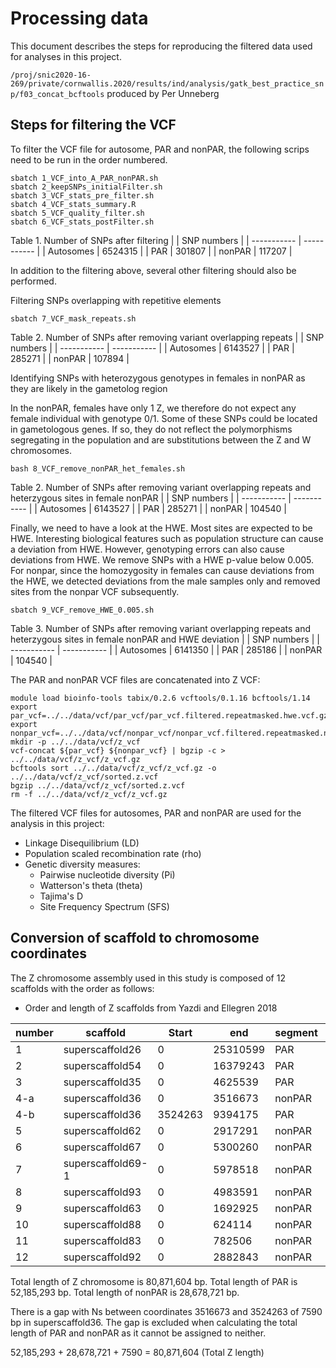 # Processing data

This document describes the steps for reproducing the filtered data used for analyses in this project.

`/proj/snic2020-16-269/private/cornwallis.2020/results/ind/analysis/gatk_best_practice_snp/f03_concat_bcftools` produced by Per Unneberg

## Steps for filtering the VCF
To filter the VCF file for autosome, PAR and nonPAR, the following scrips need to be run in the order numbered.

```
sbatch 1_VCF_into_A_PAR_nonPAR.sh
sbatch 2_keepSNPs_initialFilter.sh
sbatch 3_VCF_stats_pre_filter.sh
sbatch 4_VCF_stats_summary.R
sbatch 5_VCF_quality_filter.sh
sbatch 6_VCF_stats_postFilter.sh
```

Table 1. Number of SNPs after filtering
|   | SNP numbers |
| ----------- | ----------- |
| Autosomes | 6524315 |
| PAR | 301807 |
| nonPAR | 117207 |

In addition to the filtering above, several other filtering should also be performed. 

Filtering SNPs overlapping with repetitive elements

`sbatch 7_VCF_mask_repeats.sh`

Table 2. Number of SNPs after removing variant overlapping repeats
|   | SNP numbers |
| ----------- | ----------- |
| Autosomes | 6143527 |
| PAR | 285271 |
| nonPAR | 107894 |

Identifying SNPs with heterozygous genotypes in females in nonPAR as they are likely in the gametolog region

In the nonPAR, females have only 1 Z, we therefore do not expect any female individual with genotype 0/1. Some of these SNPs could be 
located in gametologous genes. If so, they do not reflect the polymorphisms segregating in the population and are substitutions between the
Z and W chromosomes.

`bash 8_VCF_remove_nonPAR_het_females.sh`

Table 2. Number of SNPs after removing variant overlapping repeats and heterzygous sites in female nonPAR
|   | SNP numbers |
| ----------- | ----------- |
| Autosomes | 6143527 |
| PAR | 285271 |
| nonPAR | 104540 |

Finally, we need to have a look at the HWE. Most sites are expected to be HWE. Interesting biological features
such as population structure can cause a deviation from HWE. However, genotyping errors can also cause 
deviations from HWE. We remove SNPs with a HWE p-value below 0.005. For nonpar, since the homozygosity in females
can cause deviations from the HWE, we detected deviations from the male samples only and removed sites from the nonpar
VCF subsequently.

`sbatch 9_VCF_remove_HWE_0.005.sh`

Table 3. Number of SNPs after removing variant overlapping repeats and heterzygous sites in female nonPAR and HWE deviation
|   | SNP numbers |
| ----------- | ----------- |
| Autosomes | 6141350 |
| PAR | 285186 |
| nonPAR | 104540 |

The PAR and nonPAR VCF files are concatenated into Z VCF:

```
module load bioinfo-tools tabix/0.2.6 vcftools/0.1.16 bcftools/1.14
export par_vcf=../../data/vcf/par_vcf/par_vcf.filtered.repeatmasked.hwe.vcf.gz
export nonpar_vcf=../../data/vcf/nonpar_vcf/nonpar_vcf.filtered.repeatmasked.nofemalehet.hwe.vcf.gz
mkdir -p ../../data/vcf/z_vcf
vcf-concat ${par_vcf} ${nonpar_vcf} | bgzip -c > ../../data/vcf/z_vcf/z_vcf.gz
bcftools sort ../../data/vcf/z_vcf/z_vcf.gz -o ../../data/vcf/z_vcf/sorted.z.vcf
bgzip ../../data/vcf/z_vcf/sorted.z.vcf
rm -f ../../data/vcf/z_vcf/z_vcf.gz
```

The filtered VCF files for autosomes, PAR and nonPAR are used for the analysis in this project:
- Linkage Disequilibrium (LD)
- Population scaled recombination rate (rho)
- Genetic diversity measures:
    - Pairwise nucleotide diversity (Pi)
    - Watterson's theta (theta)
    - Tajima's D
    - Site Frequency Spectrum (SFS)

## Conversion of scaffold to chromosome coordinates 
The Z chromosome assembly used in this study is composed of 12 scaffolds with the order as follows:

 - Order and length of Z scaffolds from Yazdi and Ellegren 2018

| number | scaffold | Start | end | segment | length |
| ------ | -------- | ----- | --- | ------- | ------ |
| 1 | superscaffold26 | 0 | 25310599 | PAR | 25310599 |
| 2 | superscaffold54 | 0 | 16379243 | PAR | 29256470 |
| 3 | superscaffold35 | 0 | 4625539 | PAR | 4625539 |
| 4-a | superscaffold36 | 0 | 3516673 | nonPAR | 3516673 |
| 4-b | superscaffold36 | 3524263 | 9394175 | PAR | 5869912 |
| 5 | superscaffold62 | 0 | 2917291 | nonPAR | 2917291 |
| 6 | superscaffold67 | 0 | 5300260 | nonPAR | 5300260 |
| 7 | superscaffold69-1 | 0 | 5978518 | nonPAR | 5978518 |
| 8 | superscaffold93 | 0 | 4983591 | nonPAR | 4983591 |
| 9 | superscaffold63 | 0 | 1692925 | nonPAR | 1692925 |
| 10 | superscaffold88 | 0 | 624114 | nonPAR | 624114 |
| 11 | superscaffold83 | 0 | 782506 | nonPAR | 782506 |
| 12 | superscaffold92 | 0 | 2882843 | nonPAR | 2882843 |

Total length of Z chromosome is 80,871,604 bp.
Total length of PAR is 52,185,293 bp.
Total length of nonPAR is 28,678,721 bp.

There is a gap with Ns between coordinates 3516673 and 3524263 of 7590 bp in superscaffold36.
The gap is excluded when calculating the total length of PAR and nonPAR as it cannot be assigned to neither. 

52,185,293 + 28,678,721 + 7590 = 80,871,604 (Total Z length)

